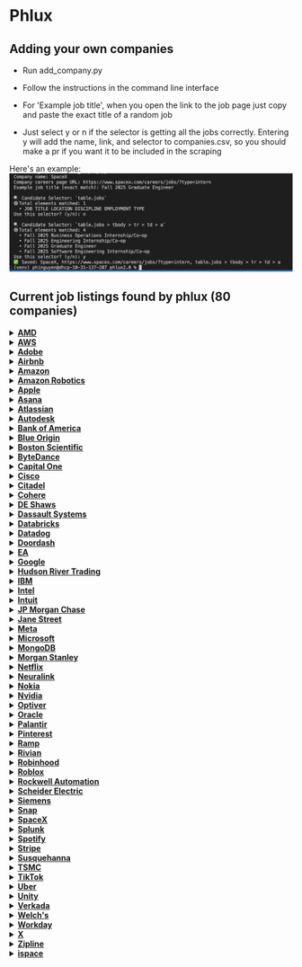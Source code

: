 # Phlux

## Adding your own companies

- Run add_company.py

- Follow the instructions in the command line interface

- For 'Example job title', when you open the link to the job page just copy and paste the exact title of a random job

- Just select y or n if the selector is getting all the jobs correctly. Entering y will add the name, link, and selector to companies.csv, so you should make a pr if you want it to be included in the scraping

Here's an example: 
![Using add_company.py](public/cli.png)
## Current job listings found by phlux (80 companies)

<details>
<summary><a href="https://careers.amd.com/careers-home/jobs?page=1&categories=Student%20%2F%20Intern%20%2F%20Temp&limit=100&tags1=No&country=United%20States"><strong>AMD</strong></a></summary>

- Machine Learning / Artificial Intelligence Intern/Co-Op (PhD | Fall 2025 | Hybrid)
- Hardware Engineering Intern/ Co-Op (Undergrad | Fall 2025 | Hybrid)
- Machine Learning / Artificial Intelligence Intern/Co-Op (Undergraduate | Fall 2025 | Hybrid)
- Software Test Engineering Intern/Co-Op (Undergraduate | Fall 2025 | Hybrid)
- Compiler Engineering Intern/Co-Op (Graduate | Fall 2025 | Hybrid)
- Hardware Verification Engineering Intern/ Co-Op (Graduate | Fall 2025 | Hybrid)
- Diagnostics Design Intern/Co-Op (Undergrad | Fall 2025 | Hybrid)
- Hardware Design Engineering Intern/ Co-Op (Graduate | Fall 2025 | Hybrid)
- Firmware Engineering Intern/Co-Op (Undergrad | Fall 2025 | Hybrid)
- Firmware Engineering Intern/ Co-Op (Graduate | Fall 2025 | Hybrid)
- Product Test Engineering Intern/Co-Op (Graduate | Fall 2025 | Hybrid)
- Hardware Engineering Intern/ Co-Op (Graduate | Fall 2025 | Hybrid)
- Software Engineering Intern/Co-Op (Undergrad | Fall 2025 | Hybrid)
- Hardware Engineering Intern/ Co-Op (Graduate | Fall 2025 | Hybrid)
- ASIC Package Engineering Intern/Co-Op (PhD | Fall 2025 | Hybrid)
- Hardware Verification Engineering Intern/ Co-Op (Graduate | Fall 2025 | Hybrid)
- Software Engineering Intern/Co-Op (Undergraduate | Fall 2025 | Hybrid)
- Machine Learning / Artificial Intelligence Intern/Co-Op (Graduate | Fall 2025 | Hybrid)
- Product Test Engineering Intern/Co-Op (Undergrad | Fall 2025 | Hybrid)
- Machine Learning / Artificial Intelligence Intern/Co-Op (Graduate | Fall 2025 | Hybrid)
- Hardware Engineering Intern/ Co-Op (PhD | Fall 2025 | Hybrid)
- Hardware Engineering Intern/ Co-Op (Undergrad | Fall 2025 | Hybrid)
- Research Engineering Intern/Co-Op (Graduate | Fall 2025 | Hybrid)
- Software Engineering Intern/Co-op (Graduate | Fall 2025| Hybrid)
- Machine Learning / Artificial Intelligence Intern/Co-Op (PhD | Fall 2025 | Hybrid)
- Software Engineering Intern/Co-Op (Graduate | Fall 2025 | Hybrid)
- Product Development Engineering Intern/Co-Op (Undergrad | Fall 2025 | Hybrid)
- Fall 2025 Masters UEFI Firmware Engineering Co-op/Intern
- Fall 2025 Undergrad SPSE Server PMO Co-Op/Intern
- Fall 2025 Undergrad Firmware Engineering Co-Op/Intern
- Spring 2026 Masters SOC Post-Silicon Debug Engineer Co-op/Intern
- Fall 2025 Undergrad BIOS Engineering Co-Op/Intern
- Fall 2025 Undergrad Platform Design Engineering Co-op/Intern
</details>

<details>
<summary><a href="https://amazon.jobs/content/en/teams/amazon-web-services/internships?country%5B%5D=US&employment-type%5B%5D=Intern"><strong>AWS</strong></a></summary>

- Data Center Security Specialist Intern
</details>

<details>
<summary><a href="https://careers.adobe.com/us/en/search-results?qkexperienceLevel=University%20Intern"><strong>Adobe</strong></a></summary>

- 2025 Intern - Software Engineer
- Working Student - Sales Programs / Project Management
</details>

<details>
<summary><a href="https://careers.airbnb.com/positions/?_departments=early-career-program-intern&_offices=united-states"><strong>Airbnb</strong></a></summary>

- Legal Intern, Privacy (Fall Semester)
- Summer 2025 – Data Science Intern, Platform (PhD)
</details>

<details>
<summary><a href="https://amazon.jobs/en/search?offset=0&result_limit=10&sort=relevant&category%5B%5D=software-development&country%5B%5D=USA&distanceType=Mi&radius=24km&latitude=&longitude=&loc_group_id=&loc_query=&base_query=intern&city=&country=&region=&county=&query_options=&"><strong>Amazon</strong></a></summary>

- Jr. Software Development Engineer - San Diego, CA
- Jr. Software Development Engineer - Santa Cruz, CA
- Jr. Software Development Engineer - Detroit
- Jr. Software Development Engineer- San Luis Obispo
</details>

<details>
<summary><a href="https://www.amazon.jobs/content/en/teams/ftr/amazon-robotics?country%5B%5D=US&employment-type%5B%5D=Intern"><strong>Amazon Robotics</strong></a></summary>

- Amazon Robotics - Technical Artist Co-op - July to December 2025, Virtual Systems
- Amazon Robotics - Product Quality Engineer Co-op- Fall 2025
- Amazon Robotics- Business Intelligence Engineer Co-op - Fall 2025, Integration, Initiatives, and Sustainability Team
- Amazon Robotics - Hardware Test Engineer Co-op - Fall 2025, Hardware Test Engineering
- Amazon Robotics - Systems Engineer Co-op - Spring & Fall 2025
- Robotics Systems Dev Engineer Co-op - Spring & Fall 2025
- Amazon Robotics - Manufacturing Engineer Co-Op - Spring 2025, Robotics Technical Operations
- Amazon Robotics - Software Development Engineer Co-Op - Fall 2025
- Amazon Robotics - Data Science Co-op - 2025
- Amazon Robotics - Business Intelligence Engineer Co-op - Spring & Fall 2025
- Amazon Robotics - Applied Scientist II Intern / Co-op - 2025 (Robotics, Manipulation, Perception, Motion Planning, Autonomous Mobile Robots, Computer Vision, Machine Learning, Controls, and more)
- Amazon Robotics - Data Scientist Co-op - 2025
</details>

<details>
<summary><a href="https://jobs.apple.com/en-us/search?location=united-states-USA&team=internships-STDNT-INTRN"><strong>Apple</strong></a></summary>

- Legal and Global Security Internships
- Product Design, Mechanical Engineering and Materials Internships
- Hardware Technology Internships
- Engineering Program Management Internships
- Software Engineering Internships
- Business, Marketing, and G&A Internships
- Machine Learning / AI Internships
- Operations, Manufacturing Design Internships
- Hardware Engineering Internships
- MBA Internships - Summer 2026
- Finance Development Program - 2026 Internship Opportunities
- Finance Development Program - 2026 Internship Opportunities
- Launch@Apple, Finance Development Experience
</details>

<details>
<summary><a href="https://asana.com/jobs/university-recruiting#jobs"><strong>Asana</strong></a></summary>

- Reykjavik Summer Software Engineering Internship
</details>

<details>
<summary><a href="https://www.atlassian.com/company/careers/all-jobs?team=Interns&location=&search="><strong>Atlassian</strong></a></summary>

- UX Researcher, 2025/2026 Intern Australia & New Zealand
- Machine Learning Engineer, 2025/2026 PHD Intern Australia & New Zealand
- Machine Learning Engineer, 2025/2026 Intern Australia & New Zealand
</details>

<details>
<summary><a href="https://autodesk.wd1.myworkdayjobs.com/uni?jobFamilyGroup=f909d7cccc2d480b8f6af996c7bf8352"><strong>Autodesk</strong></a></summary>

- Stagiaire Artiste Technique, Technical Artist Intern
- Intern (PhD), Physics-informed Machine Learning, Fall 2025
</details>

<details>
<summary><a href="https://careers.bankofamerica.com/en-us/students/job-search?ref=search&rows=24&search=jobsByLocation&searchstring=United+States"><strong>Bank of America</strong></a></summary>

- Global Markets Chief Operating Office Summer Analyst Program - 2026
- Enterprise Credit Summer Analyst Program 2026 - Consumer Credit
- Enterprise Credit Summer Analyst Program 2026 - Data and Analytics and Business Controls/Process Optimization
- Enterprise Credit Summer Analyst Program 2026 - Global Commercial Banking Credit, Asset Based Finance & Commercial Real Estate Credit
- Enterprise Credit Summer Analyst Program 2026 - Global Corporate & Investment Banking Credit and Global Markets Credit
- Enterprise Credit Summer Analyst Program 2026 - Global Wealth & Investment Management Credit
- Enterprise Credit Summer Analyst Program 2026 - Leveraged Finance Credit - Acquisition Finance
- Global Operations Development Summer Analyst Program - 2026
- Global Payments Solutions Summer Analyst Program - 2026
- Global Technology Summer Analyst 2026 - Business Analyst
- Global Technology Summer Analyst 2026 - Cybersecurity Analyst
- Global Technology Summer Analyst 2026 - Software Engineer
- Chief People Organization Summer 2026 Analyst
- Commodities Summer Analyst Program – 2026
- COO - GCIB Regulatory Summer Analyst Program - 2026
- Corporate Audit Summer 2026 Analyst
- Corporate Audit Summer 2026 Analyst - Automation & Information Technology Risk Management
- Global Strategy & Enterprise Platforms Summer 2026 Analyst
- Strategy & Management Summer Analyst Program - 2026
- Global Risk Summer 2026 Analyst
- Finance Management Summer 2026 Analyst
- Global Investment Banking Summer Analyst Program – 2026 (M&A, Palo Alto)
</details>

<details>
<summary><a href="https://www.blueorigin.com/careers/search?search=undergraduate&category=Intern&employmentType=Intern"><strong>Blue Origin</strong></a></summary>

- Spring 2026 STEAM Communications & Outreach Intern - Undergraduate - Seattle, WA - Intern - Full Time - Intern - R52713
- Spring 2026 Finance Intern - Undergraduate - Seattle, WA - Intern - Full Time - Intern - R52715
- Spring 2026 Guidance, Navigation & Controls Intern - Undergraduate - Seattle, WA - Intern - Full Time - Intern - R52503
- Spring 2026 Return Internship - Undergraduate - 4 Locations - Intern - Full Time - Intern - R52463
- Spring 2026 Manufacturing Engineering Intern - Undergraduate - 4 Locations - Intern - Full Time - Intern - R52485
- Spring 2026 Structural & Mechanical Engineering Intern - Undergraduate - 4 Locations - Intern - Full Time - Intern - R52391
- Spring 2026 Aerospace Systems Engineering Intern - Undergraduate - 2 Locations - Intern - Full Time - Intern - R52429
- Spring 2026 Avionics Software Engineering Intern - Undergraduate - Seattle, WA - Intern - Full Time - Intern - R52403
- Spring 2026 Electrical Systems Engineering Internship - Undergraduate - Seattle, WA - Intern - Full Time - Intern - R52404
- Spring 2026 Test Engineering Intern - Undergraduate - 4 Locations - Intern - Full Time - Intern - R52410
- Spring 2026 Fluid Systems Engineering Intern - Undergraduate - Seattle, WA - Intern - Full Time - Intern - R52406
</details>

<details>
<summary><a href="https://bostonscientific.eightfold.ai/careers?start=0&location=United+States&pid=563602797912246&sort_by=distance&filter_include_remote=1&filter_seniority=Intern"><strong>Boston Scientific</strong></a></summary>

- Cardiac Monitoring Technician - Internship/Apprenticeship
</details>

<details>
<summary><a href="https://jobs.bytedance.com/en/position?keywords=&category=&location=CT_1103355%2CCT_157%2CCT_94%2CCT_114%2CCT_100764%2CCT_75%2CCT_233%2CCT_203&project=7322364514224687370%2C7503447747358361864&type=3&job_hot_flag=&current=1&limit=10&functionCategory=&tag="><strong>ByteDance</strong></a></summary>

- Strategic Analysis Intern (AI Innovation Business - US) - 2025 Start (BS/MS)
- Site Reliability Engineer Intern (Data-Technical Infrastructures-SRE-US) - 2025 Summer (MS)
- Software Engineer Intern (AIGC Platform - Monetization GenAI) - 2025 Summer/Fall (BS/MS)
- Data Scientist Intern (TikTok Ads)- 2025 Fall (BS/MS)
- Site Reliability Engineer Intern (Data-Technical Infrastructures-SRE-US) - 2025 Summer (MS)
- Research Engineer Intern (Doubao (Seed) - Machine Learning System) - 2025 Summer (MS)
- Backend Software Engineer Intern (Product RD and Infrastructure-Global E-Commerce Customer Business)- 2025 Fall(BS/MS)
- Backend Software Engineer Intern (Product RD and Infrastructure-Global E-Commerce Seller Business) - 2025 Fall (BS/MS)
- Software Development Engineer Intern in Test (Global E-commerce-Quality Assurance) - 2025 Fall (BS/MS)
- Machine Learning Engineer Intern (Global E-commerce Risk Control) - 2025 Summer/Fall (MS)
- Camera Engineer Intern (PICO-Camera Technology) - 2025 Fall (MS)
</details>

<details>
<summary><a href="https://www.capitalonecareers.com/search-jobs?acm=ALL&alrpm=ALL&ascf=[%7B%22key%22:%22custom_fields.Campus%22,%22value%22:%22Internships%22%7D]"><strong>Capital One</strong></a></summary>

- Café Coach- Boulder
- Inside Sales Coach
- Cafe Coach- Easton Town Center
- Capital One Coach- Ross Park Mall
- Work at Home - Sr. Associate, Operations Coach - Debit and ATM Fraud
- Senior Manager, Client Development- Capital One Software (Remote)
- Market Leader, Business Cards & Payments (NorCal & Oregon)
- Unit Manager, Commercial Client Operations
- Director, Tech College, Enterprise Learning and Development
- Manager, HR Business Partner - Enterprise Services
- Manager, HR Business Partner
- Sr. Manager, HR Business Partner
- Principal Process Manager
- Principal Associate, Process Manager (Hybrid)
- Manager - HRBP
</details>

<details>
<summary><a href="https://jobs.cisco.com/jobs/SearchJobs/?21178=%5B169482%5D&21178_format=6020&21180=%5B33821095%2C165%5D&21180_format=6022&listFilterMode=1"><strong>Cisco</strong></a></summary>

- AI Research Scientist II (Intern) United States
- Software Engineer I (Intern) United States
- Network Support Engineer, Fall 2025 (Meraki)
- Mechanical Engineer (Intern) United States
</details>

<details>
<summary><a href="https://www.citadel.com/careers/open-opportunities?experience-filter=internships&location-filter=americas,chicago,greenwich,houston,miami,new-york&selected-job-sections=388,389,387,390&current_page=1&sort_order=DESC&per_page=10&action=careers_listing_filter"><strong>Citadel</strong></a></summary>

- Quantitative Researcher – PhD Intern (US)
</details>

<details>
<summary><a href="https://jobs.ashbyhq.com/cohere?employmentType=Intern"><strong>Cohere</strong></a></summary>

- Machine Learning Intern/Co-op (Fall 2025)
- Software Engineer Intern/Co-op (Fall 2025)
</details>

<details>
<summary><a href="https://www.deshaw.com/careers/internships"><strong>DE Shaws</strong></a></summary>

- Fundamental Research Analyst Intern (New York) - Summer 2026
- Trader/Analyst Intern (London) – Summer 2026
- Investor Relations Intern (London) – Summer 2026
- Legal & Compliance Intern (New York) – Summer 2026
</details>

<details>
<summary><a href="https://www.3ds.com/careers/jobs?woc=%257B%2522type%2522%253A%255B%2522type%252FInternship%2522%255D%252C%2522country%2522%253A%255B%2522country%252FUnited%2520States%2522%255D%257D"><strong>Dassault Systems</strong></a></summary>

- INTERNSHIP - Software Engineer
- INTERNSHIP: User Assistance Development - FALL 2025
- INTERNSHIP - ENOVIA Software Test Automation Engineer
- INTERNSHIP: Business Development
</details>

<details>
<summary><a href="https://www.databricks.com/company/careers/open-positions?department=University%20Recruiting&location=all"><strong>Databricks</strong></a></summary>

- PhD GenAI Research Scientist Intern - San Francisco, California
</details>

<details>
<summary><a href="https://careers.datadoghq.com/early-careers/"><strong>Datadog</strong></a></summary>

- Software Engineer - Early Career
- Sales Development Representative Middle East
- Sales Development Representative (Benelux)
- Sales Development Representative - Japan
- Sales Development Representative
- Sales Development Representative (Nordics)
- Sales Development Representative (DACH)
- Sales Development Representative - DACH (Polish/German Speaker)
- Sales Development Representative (DACH)
- Sales Development Representative
- Sales Development Representative (Arabic speaker)
- Sales Development Representative (Middle East)
</details>

<details>
<summary><a href="https://careersatdoordash.com/university-careers/"><strong>Doordash</strong></a></summary>

- Software Engineer I, Entry-Level (Graduation Date: Fall 2024-Summer 2025)
- Software Engineer I, Entry Level (Fall 2024-Spring 2025) – Toronto
- Machine Learning Intern (Masters/PhD), Summer 2025
- Software Engineer, Intern, 2024/25 (University Recruiting)
</details>

<details>
<summary><a href="https://jobs.ea.com/en_US/careers/Home/?8171=%5B10618%5D&8171_format=5683&4537=%5B8693%5D&4537_format=3020&listFilterMode=1&jobRecordsPerPage=20&"><strong>EA</strong></a></summary>

- Gameplay Software Engineer Intern - Fall 2025
- Software Engineer Intern
- Systems Software Engineer Intern - Fall 2025
</details>

<details>
<summary><a href="https://www.google.com/about/careers/applications/jobs/results/?src=Online%2FGoogle%20Website%2FByF&utm_source=Online%20&utm_medium=careers_site%20&utm_campaign=ByF&distance=50&employment_type=INTERN&location=United%20States&company=X&company=Waymo&company=Wing&company=Verily%20Life%20Sciences&company=GFiber&company=Fitbit&company=Google&company=YouTube&sort_by=relevance"><strong>Google</strong></a></summary>

- Student Researcher, PhD, Winter/Summer 2025
- Student Researcher, BS/MS, Winter/Summer 2025
</details>

<details>
<summary><a href="https://www.hudsonrivertrading.com/careers/?job-type=internship%2C"><strong>Hudson River Trading</strong></a></summary>

- Algorithm Development (Quant Research) Internship – Summer 2026
- Software Engineering Internship – Summer 2026
</details>

<details>
<summary><a href="https://www.ibm.com/careers/search?field_keyword_18[0]=Internship&field_keyword_05[0]=United%20States"><strong>IBM</strong></a></summary>

- Sales - TEST 2A - pre req, net new intern, with coding & video assessments - Internship - Multiple Cities
</details>

<details>
<summary><a href="https://intel.wd1.myworkdayjobs.com/External?workerSubType=dc8bf79476611087dfde99931439ae75&locations=1e4a4eb3adf10118b1dfe877bf8162d0"><strong>Intel</strong></a></summary>

- Facilities Technician Intern
- Facilities Technician Intern
</details>

<details>
<summary><a href="https://jobs.intuit.com/search-jobs/interns/"><strong>Intuit</strong></a></summary>

- Social Media Co-op (8 Months)
- Principal Research Scientist
- Brand and Integrated Marketing Co-op (8 months)
- Market Insights Analyst Co-op (8 months)
- Manager 2, HR Experience and Operations
- Software Developer Co-op, Fall 2025
- Product Manager Co-op (8 months)
- Staff Marketing Manager, Paid Search (GBSG)
- Staff Program Manager- Product Management Community
- Brand Marketing Co-Op (8 month)
- Mobile Software Developer Co-op (4 months)
- Social Media & Public Relations Co-op (8 months)
</details>

<details>
<summary><a href="https://careers.jpmorgan.com/global/en/students/programs"><strong>JP Morgan Chase</strong></a></summary>

- Cadp Summer Analyst
- Data Analytics Opportunities
</details>

<details>
<summary><a href="https://www.janestreet.com/join-jane-street/open-roles/?type=internship&location=new-york"><strong>Jane Street</strong></a></summary>

- FPGA Engineer - (not currently accepting applications)
- IT Operations Engineer - (not currently accepting applications)
- Linux Engineer - (not currently accepting applications)
- Machine Learning Researcher - (not currently accepting applications)
- Mechanical Engineer - (not currently accepting applications)
- Network Engineer - (not currently accepting applications)
- Procurement Specialist - (not currently accepting applications)
- Quantitative Researcher - (not currently accepting applications)
- Quantitative Trader - (not currently accepting applications)
- Sales and Trading - (not currently accepting applications)
- Software Engineer - (not currently accepting applications)
- Strategy and Product - (not currently accepting applications)
- Tools and Compilers Research and Development - (not currently accepting applications)
- Trading Desk Operations Engineer - (not currently accepting applications)
- Windows Engineer - (not currently accepting applications)
</details>

<details>
<summary><a href="https://www.metacareers.com/jobs?sort_by_new=true&roles[0]=Internship"><strong>Meta</strong></a></summary>

- Research Scientist Intern, Computer Vision for Generative AI (PhD)
- Research Scientist Intern, Human Computer Interaction (PhD)
- Research Scientist Intern, Machine Learning, Health Tech (PhD)
- Research Scientist Intern, Monetization Generative AI (LLM) - Language (PhD)
- Research Scientist Intern, Sensors and Systems Computational Photography (PhD)
- Research Scientist Intern, AI Core Machine Learning (PhD)
</details>

<details>
<summary><a href="https://jobs.careers.microsoft.com/global/en/search?lc=United%20States&et=Internship&l=en_us&pg=1&pgSz=20&o=Relevance&flt=true"><strong>Microsoft</strong></a></summary>

- Research Intern - Quantum Computing
- Mechanical Engineer: Internship Opportunities - PhD - Redmond
</details>

<details>
<summary><a href="https://www.mongodb.com/company/careers/students-and-graduates"><strong>MongoDB</strong></a></summary>

- Software Engineer - Intern - Sydney
</details>

<details>
<summary><a href="https://www.morganstanley.com/careers/career-opportunities-search?opportunity=sg#"><strong>Morgan Stanley</strong></a></summary>

- 2025 Finance Off Cycle Internship - Part Time (Frankfurt)
- 2025 Firm Management Part-Time Off Cycle Internship (Frankfurt)
- 2025 Human Capital Management Analyst Program (Budapest)
- 2026 Investment Banking Off-cycle Internship (Dubai)
- 2025 Investment Banking MBA Early Insights Program
- 2025/2026 Investment Banking Summer Analyst Program (Melbourne)
- 2025/2026 Investment Management Summer Analyst Program - Real Estate Investing (Sydney)
- 2025/2026 Investment Banking Summer Analyst Program (Sydney)
- 2025/2026 Wealth Management Summer Analyst Program (Sydney)
- 2025 Investment Management Off-cycle Internship - Emerging Markets (London)
</details>

<details>
<summary><a href="https://explore.jobs.netflix.net/careers?domain=netflix.com&query=%22internship%22%20-intern&pid=790299250747&sort_by=relevance"><strong>Netflix</strong></a></summary>

- Machine Learning Intern, Fall 2025
</details>

<details>
<summary><a href="https://neuralink.com/careers/"><strong>Neuralink</strong></a></summary>

- Internal Auditor - Austin, Texas
- Electrical Engineer Intern, Implant Embedded Systems - Fremont, California
- Electrical Engineer Intern, Robotics and Surgery Engineering - Fremont, California
- Embedded Software Engineer Intern - Fremont, California
- Machine Learning Engineer Intern - Fremont, California
- Mechanical Engineering Intern, Brain Interfaces - Austin, Texas
- Mechanical Engineering Intern, Robotics (Fall 2025+) - Fremont, California
- Robot Optics Intern - Fremont, California
- Software Engineer Intern, BCI Applications - Fremont, California
- Software Engineer Intern, Implant - Austin, Texas
- Software Engineer Intern, Implant - Fremont, California
- Software Engineer Intern, Lab Systems - Austin, Texas
- Software Engineer Intern, Lab Systems - Fremont, California
- Software Engineer Intern, Robotics - Austin, Texas
- Software Engineer Intern, Robotics - Fremont, California
- Software Engineer Intern, Site Reliability Engineer - Fremont, California
</details>

<details>
<summary><a href="https://fa-evmr-saasfaprod1.fa.ocs.oraclecloud.com/hcmUI/CandidateExperience/en/sites/CX_1/jobs?lastSelectedFacet=TITLES&location=United+States&locationId=300000000480126&locationLevel=country&mode=location&selectedTitlesFacet=TRA"><strong>Nokia</strong></a></summary>

- Special Projects Software Dev Coop
- Wi-Fi CoE Research Coop
- Electrical Engineering Coop
- Network Engineer Co-op
- Space and Defense SW Test Engineer Co-Op
- Silicon Photonics Design & Test Co-op
- Hardware Failure Analysis Co-op
- Software Quality Assurance Coop
- Legal, Compliance & Sustainability Coop
- OptoElectronic Integration Coop
- Software Development Coop
- Video Coding Coop
- Firmware Development Co-op
</details>

<details>
<summary><a href="https://nvidia.wd5.myworkdayjobs.com/en-US/NVIDIAExternalCareerSite/jobs?workerSubType=0c40f6bd1d8f10adf6dae42e46d44a17&locationHierarchy1=2fcb99c455831013ea52fb338f2932d8"><strong>Nvidia</strong></a></summary>

- System Software Engineering Intern, GPU Server - Fall 2025
- Compiler Engineering Intern, GPU Compute and CUDA - Fall 2025
- Technical Marketing Engineer Intern, AI Platform Software - Fall 2025
- GPU Diagnostic Software Intern - Fall 2025
- Robotics Software Intern, Sim2Real Deployment - Fall 2025
- PhD Intern, Applied Research Scientist Retriever - Fall 2025
- PhD Research Intern, Generalist Embodied Agents Research - Fall 2025
- Software Engineering Intern, Embedded Systems – Fall 2025
- Software Engineering Intern, Simulation and Virtualization - Fall 2025
- System Software Engineering Intern, CUDA Driver - Fall 2025
- GeForce Technical Marketing Intern - Fall 2025
- Software Engineering Intern, CSP Engagements - Fall 2025
</details>

<details>
<summary><a href="https://optiver.com/working-at-optiver/career-opportunities/page/2/?search=internship&_gl=1*rb345g*_gcl_au*Mjk2MDM5OTE1LjE3NDg5MTM5ODQ.&numberposts=10&level=internship&paged=1"><strong>Optiver</strong></a></summary>

- Expressions of Interest – Quantitative Research Internship, PhD (Summer 2026 -Shanghai)
- 2025 Shanghai Machine Learning PhD Summer Internship
- FutureFocus Singapore 2025 – Quantitative Trading
- Subscribe to receive our latest insights on trading, technology and market structure
- FutureFocus Sydney – Trading & Research 2025
- FutureFocus Sydney – Technology 2025
</details>

<details>
<summary><a href="https://careers.oracle.com/en/sites/jobsearch/jobs?lastSelectedFacet=locations&selectedLocationsFacet=300000000106749%3B300000000149325&selectedFlexFieldsFacets=%22AttributeChar14%7CSDR%22"><strong>Oracle</strong></a></summary>

- Sales Development Representative - Burlington - Sept 2025
- Sales Development Representative - Denver - Sept 2025
- Sales Development Representative - Santa Monica - Sept 2025
- Sales Development Representative - Austin - Sept 2025
- Sales Development Representative - Nashville - Sept 2025
</details>

<details>
<summary><a href="https://jobs.lever.co/palantir?commitment=Internship"><strong>Palantir</strong></a></summary>

- Forward Deployed Software Engineer, Internship
</details>

<details>
<summary><a href="https://www.pinterestcareers.com/jobs/?orderby=0&pagesize=20&page=1&radius=100&team=University"><strong>Pinterest</strong></a></summary>

- Software Engineering Intern 2025 (Toronto)
</details>

<details>
<summary><a href="https://ramp.com/emerging-talent"><strong>Ramp</strong></a></summary>

- Software Engineer Internship | Frontend
- Software Engineer Internship | iOS
- University Grad: Customer Experience Agent
</details>

<details>
<summary><a href="https://careers.rivian.com/careers-home/jobs?sortBy=relevance&page=1&categories=Internships"><strong>Rivian</strong></a></summary>

- UIUC Research Park Intern - Machine Learning
- UIUC Research Park Intern - EPC, Propulsion Drives Controls
</details>

<details>
<summary><a href="https://careers.robinhood.com/"><strong>Robinhood</strong></a></summary>

- Software Developer Intern/Co-op, Backend (Fall 2025)
</details>

<details>
<summary><a href="https://careers.roblox.com/jobs?groups=early-career-talent&page=1&pageSize=9"><strong>Roblox</strong></a></summary>

- [2025] Senior Machine Learning Engineer - PhD Early Career
</details>

<details>
<summary><a href="https://rockwellautomation.wd1.myworkdayjobs.com/External-Rockwell-Automation-Early-Careers"><strong>Rockwell Automation</strong></a></summary>

- Early in Career Windows Software Engineer (C++, C#)
- Project Planner
- EDGE Associate, Information Technology Rotational Program
</details>

<details>
<summary><a href="https://careers.se.com/global/jobs?keywords=internship&sortBy=relevance&page=1&country=United%20States&tags1=Intern"><strong>Scheider Electric</strong></a></summary>

- Quality Engineer Internship: Fall 2025
- Assembly Process Intern/ Co-Op (Fall 2025)
- EHS Intern
- Artificial Intelligence and Machine Learning Intern
- Firmware Engineer Intern
- Electrical Engineer Co-Op
- Electronics Hardware Engineer Co-Op
- Electrical Engineer Co-Op
- Business Intelligence Analyst Co-Op (Fall 2025)
- Skillbridge Industrial Channel Sales Development Program
- Skillbridge Industrial Channel Sales Development Program
- Engineering Lab Intern
- Field Service Representative - SkillBridge Internship
</details>

<details>
<summary><a href="https://jobs.sw.siemens.com/locations/usa/jobs/?q=intern"><strong>Siemens</strong></a></summary>

- Business Development Representative Intern (China) - Work Type:Hybrid - Job Family:Sales - Req ID:e37114a7-ffd5-48f4-8e67-b51b4ca51b68
- Strategic Student Program: Software Product Quality Assurance Intern (EBS, Fall 2025) - Huntsville, AL - Work Type:Hybrid - Job Family:Internal Services - Req ID:467157
- Strategic Student Program: Alliance Partner Marketing Internship (Fall 2025, GSM) - Maryland Heights, MO - Work Type:Hybrid - Job Family:Internal Services - Req ID:467159
- Strategic Student Program: Events Marketing Internship (Fall 2025, GSM) - Milford, OH - Work Type:Hybrid - Job Family:Internal Services - Req ID:468163
- Strategic Student Program: Customer Advocacy Internship (Fall 2025, GSM) - Maryland Heights, MO - Work Type:Hybrid - Job Family:Internal Services - Req ID:467165
- Strategic Student Program: Search Marketing Internship (Fall 2025, GSM) - Maryland Heights, MO - Work Type:Hybrid - Job Family:Internal Services - Req ID:467161
- Go To Market Operations - Internship - Boston, MA - Work Type:Hybrid - Job Family:Sales - Req ID:19acd451-756e-454f-964b-4e2f8636d4e6
- Go To Market Operations - Internship - Work Type:Hybrid - Job Family:Sales - Req ID:64595186-8a9b-4268-b62d-316b9238e9f5
- Strategic Student Program: R&D Software Engineering Co-Op (Fall 2025, T&I) - Milford, OH - Work Type:Hybrid - Job Family:Internal Services - Req ID:467877
- Strategic Student Program: Software Development Co-op (Fall 2025, GSCS) - Milford, OH - Work Type:Hybrid - Job Family:Internal Services - Req ID:465146
- Strategic Student Program: Academic Enablement Internship (Fall 2025, GSM) - Maryland Heights, MO - Work Type:Hybrid - Job Family:Internal Services - Req ID:467164
- Strategic Student Program: Functional Design/Verification Applications Engineer Intern – FV (EDAGS) - Waltham, MA - Work Type:Hybrid - Job Family:Internal Services - Req ID:468472 - Single job with flexible work locations
- Strategic Student Program: Functional Design/Verification Applications Engineer Intern – FV (EDAGS) - Phoenix, AZ - Work Type:Hybrid - Job Family:Internal Services - Req ID:468472 - Single job with flexible work locations
- Strategic Student Program: Demand Generation Marketing Internship (Fall 2025, GSM) - Maryland Heights, MO - Work Type:Hybrid - Job Family:Internal Services - Req ID:468843
- Strategic Student Program: Software Development Intern/Co-Op (Fall 2025, EBS) - Marlborough, MA - Work Type:Hybrid - Job Family:Internal Services - Req ID:468844 - Single job with flexible work locations
- Strategic Student Program: Software Development Intern/Co-Op (Fall 2025, EBS) - Huntsville, AL - Work Type:Hybrid - Job Family:Internal Services - Req ID:468844 - Single job with flexible work locations
- Strategic Student Program: Localization Project Management Co-Op (Fall 2025, T&I) - Milford, OH - Work Type:Hybrid - Job Family:Internal Services - Req ID:468883
</details>

<details>
<summary><a href="https://careers.snap.com/jobs?type=Intern"><strong>Snap</strong></a></summary>

- Optical Engineer
- Computer Architecture Intern
- Software Engineer Intern, AR
- Sales Coordinator (Working Student)
- Spectacles Student Worker (Computer Vision Engineering)
- Graduate- Junior Account Management Associate
- Account Manager Intern - Luxury team - Paris
- Graduate- Junior Production Associate
</details>

<details>
<summary><a href="https://www.spacex.com/careers/jobs/?type=intern"><strong>SpaceX</strong></a></summary>

- Fall 2025 Business Operations Internship/Co-op
- Fall 2025 Engineering Internship/Co-op
- Fall 2025 Graduate Engineer
- Fall 2025 Software Engineering Internship/Co-op
</details>

<details>
<summary><a href="https://www.splunk.com/en_us/careers/search-jobs.html?page=1&type=Intern"><strong>Splunk</strong></a></summary>

- Sales Engineer Intern (Prague, Czechia)
- Product Manager Intern, Poland
- Software Engineer Intern (Frontend)
- Software Engineering Intern (Backend/Fullstack)
</details>

<details>
<summary><a href="https://www.lifeatspotify.com/students"><strong>Spotify</strong></a></summary>

- Early Career Program, Growth Associate, South Korea
- Early Career Program, Podcast Associate
</details>

<details>
<summary><a href="https://stripe.com/jobs/search?office_locations=North+America--Atlanta&office_locations=North+America--Chicago&office_locations=North+America--Mexico+City&office_locations=North+America--New+York&office_locations=North+America--San+Francisco+Bridge+HQ&office_locations=North+America--Seattle&office_locations=North+America--South+San+Francisco&office_locations=North+America--Toronto&office_locations=North+America--Washington+DC&tags=University"><strong>Stripe</strong></a></summary>

- Operations Associate, New Grad (Mexico)
</details>

<details>
<summary><a href="https://careers.sig.com/global-susquehanna-jobs"><strong>Susquehanna</strong></a></summary>

- Account Opening Analyst
- US Benefits Manager
- Quantitative Researcher – PhD: 2025
- Quantitative Systematic Trader – PhD: 2026
- Quantitative Researcher – Master's: 2026
- Quantitative Systematic Trader – Master's: 2026
- Production Engineer - Gaming | Experienced Hire
- Trading Systems - C# Developer
- Quantitative Sports Researcher – Graduate Hire
- Quant Trading - Engineering Recruiter | Experienced Hiring
- Quantitative Campus Recruiter
- Quantitative Trading Discovery Day: 2025
- Senior FPGA Engineer
- Production Engineer - Sports| Experienced Hire
- ETF Sales Internship: Summer 2026
- Tactical Development Team Lead
- Billing Analyst
- ETF Operations Analyst
- Senior Executive Assistant
- Devops Engineer | Experienced Hire| EOT
- Learning + Development Coordinator
</details>

<details>
<summary><a href="https://careers.tsmc.com/en_US/careers/SearchJobs/?542=13100&542_format=486&listFilterMode=1&jobRecordsPerPage=100&"><strong>TSMC</strong></a></summary>

- 台積身心障礙專業人才_暑期實習
- [Summer 2026] TSMC AZ Internship Opportunities - Facility Roles
- AI Hardware Research Intern: Advanced Memory Modeling and Simulation for AI Accelerators (6819)
- Fall/Winter 2025 - CAD/Software Intern (6591)
- [Summer 2026] TSMC AZ Internship Opportunities - Engineering Roles
- Summer 2025 - Transistor Device Research, Intern (6528)
</details>

<details>
<summary><a href="https://lifeattiktok.com/search?keyword=&recruitment_id_list=202%2C301&job_category_id_list=&subject_id_list=7322364514224687370%2C7322364513776093449%2C7459987887569733896%2C7459986622530078983&location_code_list=CT_247%2CCT_94%2CCT_243%2CCT_104%2CCT_114%2CCT_75%2CCT_1103355%2CCT_157%2CCT_233&limit=12&offset=0"><strong>TikTok</strong></a></summary>

- Product Manager Intern (TikTok LIVE-Ecosystem Governance)- 2025 Fall (BS/MS)
- Software Engineer Intern (TikTok-Social-Product Innovation) - 2025 Fall (BS/MS)
- (General Hire) Visual Design Intern (TikTok-Design) - 2025 Fall Starts (BS/MS)
- Product Manager Intern (TikTok-Product-Content Ecosystem) - 2025 Fall Starts (BS/MS)
- Machine Learning Engineer Intern (E-commerce-Recommendation) - 2025 Summer/Fall (BS/MS)
- (General Hire) UX Design Intern (TikTok-Design) - 2025 Fall Starts (BS/MS)
- Product Manager Intern (TikTok-Product-Social and Creation)- 2025Fall Starts (BS/MS)
- (General Hire) Machine Learning Engineer Intern (Commerce& Content Service & Search Ads) - 2025 Summer/Fall (BS/MS)
- Full Stack Software Engineer Intern (Foundation Platform) - 2025 Fall (BS/MS)
- Machine Learning Engineer Intern (E-commerce-Intelligent Customer Service) - 2025 Summer/Fall (MS)
- Machine Learning Engineer Intern (Creative AI) - 2025 Summer (BS/MS)
- Machine Learning Engineer Intern (E-commerce Governance Algorithms) - 2025 Summer/Fall (BS/MS)
</details>

<details>
<summary><a href="https://www.uber.com/us/en/careers/list/?department=University&location=USA-California-San%20Francisco&location=USA-California-Culver%20City&location=USA-California-Sunnyvale&location=USA-New%20York-New%20York&location=USA-Illinois-Chicago&location=USA-Washington-Seattle&location=USA-Florida-Miami&location=USA-Texas-Dallas&location=USA-Arizona-Phoenix&location=USA-District%20of%20Columbia-Washington&location=USA-Massachusetts-Boston"><strong>Uber</strong></a></summary>

- Graduate 2025 PhD Scientist (AEA/ASSA Economists Only), United States
- 2025 Software Engineering UberSTAR Internship, University of Texas at El Paso
- 2025 Software Engineering Internship, University of Texas at El Paso
- 2025 PhD Scientist Internship (Eater Pricing and Incentives), United States
</details>

<details>
<summary><a href="https://unity.com/careers/positions?department=students-early-career"><strong>Unity</strong></a></summary>

- Junior Test Engineer
- Sales Onboarding Intern
</details>

<details>
<summary><a href="https://www.verkada.com/careers/"><strong>Verkada</strong></a></summary>

- Software Engineering Intern, Backend - Fall 2025 - San Mateo, CA United States
- Software Engineering Intern, Mobile - Fall 2025 - San Mateo, CA United States
- Technical Support Engineering Intern - Fall 2025 - San Mateo, CA United States
</details>

<details>
<summary><a href="https://app.careerpuck.com/job-board/welchs/?departmentId=6vcaTkfP"><strong>Welch's</strong></a></summary>

- Control Engineer
</details>

<details>
<summary><a href="https://workday.wd5.myworkdayjobs.com/Workday_Early_Career/?source=Careers_Website_ec"><strong>Workday</strong></a></summary>

- Werksstudierende - Sales (f, m, x) - Munich
- Working Student Sales - Munich
- P1 (GW) Associate Information Systems Software Application Engineer
- (GW) Associate Business Systems Analyst
</details>

<details>
<summary><a href="https://careers.x.com/en#positions"><strong>X</strong></a></summary>

- Data Center Ops Technician Intern
- Engineering Intern
</details>

<details>
<summary><a href="https://www.zipline.com/careers/open-roles?search=intern#"><strong>Zipline</strong></a></summary>

- Annotation Technical Lead - Engineering - Kigali, Rwanda
- Communications Lead, US Expansion - Marketing, Design & Communications - South San Francisco, California, USA
- Community Engagement Intern (Fall 2025) - 2025 Internships - Dallas, Texas, USA
- Construction & Development Intern (Fall 2025) - 2025 Internships - South San Francisco, California, USA
- Controller (Pilot In Command) - Flight Operations - Concord, North Carolina, USA
- Controls & Dynamics Intern (Fall 2025) - 2025 Internships - South San Francisco, California, USA
- Creator, Film + Social - Marketing, Design & Communications - South San Francisco, California, USA
- Customer Care Advocate - National Service - Country Operations - Omenako, Ghana
- Customer Success Agent - Operations - Dallas-Fort Worth, Texas, USA
- Customer Success Manager, U.S. - Customer Success - South San Francisco, California, USA
- Deputy General Counsel, Commercial Transactions - Legal, Regulatory & Public Affairs - South San Francisco, California, USA
- Director of Financial Operations - Finance & Administration - South San Francisco, California, USA
- Electrical Engineering Intern (Fall 2025) - 2025 Internships - South San Francisco, California, USA
- Electrical Project Engineer - Ground Systems Deployment - Engineering - South San Francisco, California, USA
- Engineering Test Technician (Contract) - Engineering - South San Francisco, California, USA
- Enterprise Account Manager - Customer Success - South San Francisco, California, USA
- Executive Assistant - People - South San Francisco, California, USA
- Facilities and Inventory Specialist - Operations - Dallas, Texas, USA
- Field Systems Engineer - Flight Software - Operations - South San Francisco, California, USA
- Field Systems Engineering Intern (Fall 2025) - 2025 Internships - South San Francisco, California, USA
- Finance Systems Engineer - Finance & Administration - South San Francisco, California, USA
- Flight Operations Lead - KE-1 - Flight Operations - Kisumu, Kenya
- Engineering Technician Lead - Engineering - South San Francisco, California, USA
- Aviation Sustainment Engineer - Flight Operations - Kigali, Rwanda
- Aviation Sustainment Engineer - Flight Operations - Abuja, Nigeria; Accra, Ghana; Kigali, Rwanda; Nairobi, Kenya
- Autonomy Software Engineer, Validation Tools - Engineering - South San Francisco, California, USA
</details>

<details>
<summary><a href="https://jobs.lever.co/ispace-inc?commitment=Intern"><strong>ispace</strong></a></summary>

- Market Analyst Intern for ISRU Market Study by Euro2Moon - ON-SITE — INTERNLUXEMBOURG
</details>
